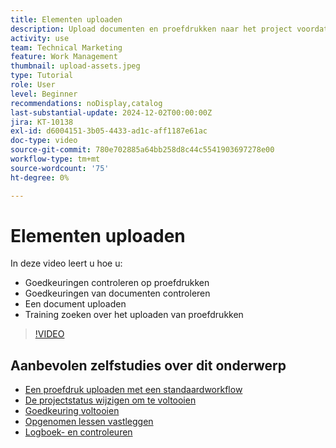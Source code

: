 ```yaml
---
title: Elementen uploaden
description: Upload documenten en proefdrukken naar het project voordat u het sluit om ervoor te zorgen dat alle relevante gegevens aan het project zijn gekoppeld.
activity: use
team: Technical Marketing
feature: Work Management
thumbnail: upload-assets.jpeg
type: Tutorial
role: User
level: Beginner
recommendations: noDisplay,catalog
last-substantial-update: 2024-12-02T00:00:00Z
jira: KT-10138
exl-id: d6004151-3b05-4433-ad1c-aff1187e61ac
doc-type: video
source-git-commit: 780e702885a64bb258d8c44c5541903697278e00
workflow-type: tm+mt
source-wordcount: '75'
ht-degree: 0%

---
```


# Elementen uploaden

In deze video leert u hoe u:

* Goedkeuringen controleren op proefdrukken
* Goedkeuringen van documenten controleren
* Een document uploaden
* Training zoeken over het uploaden van proefdrukken

>[!VIDEO](https://video.tv.adobe.com/v/3440370/?quality=12&learn=on&enablevpops)

## Aanbevolen zelfstudies over dit onderwerp

* [Een proefdruk uploaden met een standaardworkflow](/help/workfront-proof/upload-proofs/upload-a-proof-with-a-basic-workflow.md)
* [De projectstatus wijzigen om te voltooien](/help/manage-work/projects/change-the-project-status.md)
* [Goedkeuring voltooien](/help/manage-work/close-a-project/complete-approvals.md)
* [Opgenomen lessen vastleggen](/help/manage-work/close-a-project/lessons-learned-from-closing-a-project.md)
* [Logboek- en controleuren](/help/manage-work/close-a-project/log-and-review-hours.md)
